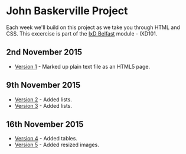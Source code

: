 John Baskerville Project
========================

Each week we'll build on this project as we take you through HTML and CSS. This excercise is part of the [IxD Belfast](http://ixdbelfast.org) module - IXD101.

2nd November 2015
-----------------
+ [Version 1](https://marksleator.github.io/john-baskerville/version1.html) - Marked up plain text file as an HTML5 page.

9th November 2015
-----------------
+ [Version 2](https://marksleator.github.io/john-baskerville/version-2.html) - Added lists.
+ [Version 3](https://marksleator.github.io/john-baskerville/version-3.html) - Added lists.

16th November 2015
-----------------
+ [Version 4](https://marksleator.github.io/john-baskerville/version-4.html) - Added tables.
+ [Version 5](https://marksleator.github.io/john-baskerville/version-5.html) - Added resized images.
